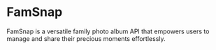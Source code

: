 # FamSnap
FamSnap is a versatile family photo album API that empowers users to manage and share their precious moments effortlessly.
